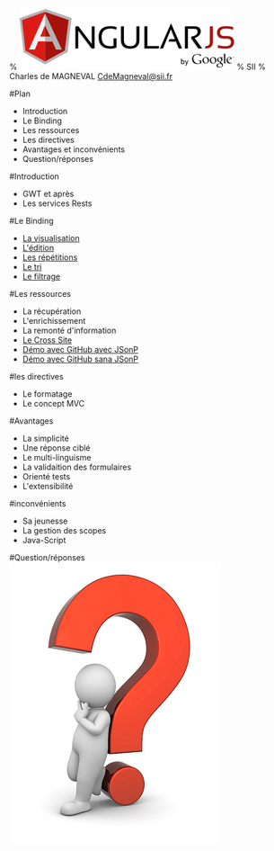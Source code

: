 % ![](../images/AngularJS-large.png "AngularJS")
% SII 
% Charles de MAGNEVAL  <CdeMagneval@sii.fr>

#Plan
  
  * Introduction
  * Le Binding
  * Les ressources
  * Les directives
  * Avantages et inconvénients
  * Question/réponses
  
#Introduction
  + GWT et après
  + Les services Rests

#Le Binding
  + [La visualisation](http://plnkr.co/edit/GYDE6mhYT3WweFDCCMYp?p=preview)
  + [L'édition](http://plnkr.co/edit/z5XxZ63iZ0DajUEQZKqZ?p=preview)
  + [Les répétitions]()
  + [Le tri]()
  + [Le filtrage]()

#Les ressources
  + La récupération
  + L'enrichissement
  + La remonté d'information
  + [Le Cross Site](http://run.plnkr.co/QayFu8Gn0Sj5UctI/)
  + [Démo avec GitHub avec JSonP](http://plnkr.co/edit/r8Euj835e4Ua4ZzIL49s?p=preview)
  + [Démo avec GitHub sana JSonP](http://plnkr.co/edit/QCpLRBwlXovxGfu3JOUl?p=preview)

#les directives
  + Le formatage
  + Le concept MVC

#Avantages
  + La simplicité
  + Une réponse ciblé
  + Le multi-linguisme
  + La validaition des formulaires
  + Orienté tests
  + L'extensibilité
  
#inconvénients
  + Sa jeunesse
  + La gestion des scopes
  + Java-Script

#Question/réponses
![](../images/question-mark.jpg "Des Questions")

